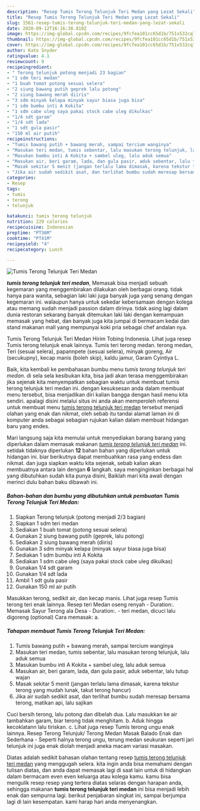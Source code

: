 ```yaml
---
description: "Resep Tumis Terong Telunjuk Teri Medan yang Lezat Sekali"
title: "Resep Tumis Terong Telunjuk Teri Medan yang Lezat Sekali"
slug: 1561-resep-tumis-terong-telunjuk-teri-medan-yang-lezat-sekali
date: 2020-09-12T16:16:38.810Z
image: https://img-global.cpcdn.com/recipes/9fcfea101cc65d1b/751x532cq70/tumis-terong-telunjuk-teri-medan-foto-resep-utama.jpg
thumbnail: https://img-global.cpcdn.com/recipes/9fcfea101cc65d1b/751x532cq70/tumis-terong-telunjuk-teri-medan-foto-resep-utama.jpg
cover: https://img-global.cpcdn.com/recipes/9fcfea101cc65d1b/751x532cq70/tumis-terong-telunjuk-teri-medan-foto-resep-utama.jpg
author: Kate Snyder
ratingvalue: 4.1
reviewcount: 9
recipeingredient:
- " Terong telunjuk potong menjadi 23 bagian"
- "1 sdm teri medan"
- "1 buah tomat potong sesuai selera"
- "2 siung bawang putih geprek lalu potong"
- "2 siung bawang merah diiris"
- "3 sdm minyak kelapa minyak sayur biasa juga bisa"
- "1 sdm bumbu inti A Kokita"
- "1 sdm cabe uleg saya pakai stock cabe uleg dikulkas"
- "1/4 sdt garam"
- "1/4 sdt lada"
- "1 sdt gula pasir"
- "150 ml air putih"
recipeinstructions:
- "Tumis bawang putih + bawang merah, sampai tercium wanginya"
- "Masukan teri medan, tumis sebentar, lalu masukan terong telunjuk, lalu aduk semua"
- "Masukan bumbu inti A Kokita + sambel uleg, lalu aduk semua"
- "Masukan air, beri garam, lada, dan gula pasir, aduk sebentar, lalu tutup wajan"
- "Masak sekitar 5 menit (jangan terlalu lama dimasak, karena tekstur terong yang mudah lunak, takut terong hancur)"
- "Jika air sudah sedikit asat, dan terlihat bumbu sudah meresap bersama terong, matikan api, lalu sajikan"
categories:
- Resep
tags:
- tumis
- terong
- telunjuk

katakunci: tumis terong telunjuk 
nutrition: 229 calories
recipecuisine: Indonesian
preptime: "PT36M"
cooktime: "PT41M"
recipeyield: "4"
recipecategory: Lunch

---
```



![Tumis Terong Telunjuk Teri Medan](https://img-global.cpcdn.com/recipes/9fcfea101cc65d1b/751x532cq70/tumis-terong-telunjuk-teri-medan-foto-resep-utama.jpg)

<b><i>tumis terong telunjuk teri medan</i></b>, Memasak bisa menjadi sebuah kegemaran yang menggembirakan dilakukan oleh berbagai orang. tidak hanya para wanita, sebagian laki laki juga banyak juga yang senang dengan kegemaran ini. walaupun hanya untuk sekedar kebersamaan dengan kolega atau memang sudah menjadi passion dalam dirinya. tidak asing lagi dalam dunia restoran sekarang banyak ditemukan laki laki dengan kemampuan memasak yang hebat, dan banyak juga kita jumpai di bermacam kedai dan stand makanan mall yang mempunyai koki pria sebagai chef andalan nya.

Tumis Terong Telunjuk Teri Medan Hirim Tobing Indonesia. Lihat juga resep Tumis terong telunjuk enak lainnya. Tumis teri terong medan. terong medan, Teri (sesuai selera), papannpete (sesuai selera), minyak goreng, Air (secukupny), kecap manis (boleh skip), kaldu jamur, Garam Cyintiya L.

Baik, kita kembali ke pembahasan bumbu menu <i>tumis terong telunjuk teri medan</i>. di sela sela kesibukan kita, bisa jadi akan terasa menggembirakan jika sejenak kita menyempatkan sebagian waktu untuk membuat tumis terong telunjuk teri medan ini. dengan kesuksesan anda dalam membuat menu tersebut, bisa menjadikan diri kalian bangga dengan hasil menu kita sendiri. apalagi disini melalui situs ini anda akan memperoleh referensi untuk membuat menu <u>tumis terong telunjuk teri medan</u> tersebut menjadi olahan yang enak dan nikmat, oleh sebab itu tandai alamat laman ini di komputer anda sebagai sebagian rujukan kalian dalam membuat hidangan baru yang endes.


Mari langsung saja kita memulai untuk menyediakan barang barang yang diperlukan dalam memasak makanan <u><i>tumis terong telunjuk teri medan</i></u> ini. setidak tidaknya diperlukan <b>12</b> bahan bahan yang diperlukan untuk hidangan ini. biar berikutnya dapat membuahkan rasa yang endess dan nikmat. dan juga siapkan waktu kita sejenak, sebab kalian akan membuatnya antara lain dengan <b>6</b> langkah. saya menginginkan berbagai hal yang dibutuhkan sudah kita punya disini, Baiklah mari kita awali dengan merinci dulu bahan baku dibawah ini.

<!--inarticleads1-->

##### Bahan-bahan dan bumbu yang dibutuhkan untuk pembuatan Tumis Terong Telunjuk Teri Medan:

1. Siapkan  Terong telunjuk (potong menjadi 2/3 bagian)
1. Siapkan 1 sdm teri medan
1. Sediakan 1 buah tomat (potong sesuai selera)
1. Gunakan 2 siung bawang putih (geprek, lalu potong)
1. Sediakan 2 siung bawang merah (diiris)
1. Gunakan 3 sdm minyak kelapa (minyak sayur biasa juga bisa)
1. Sediakan 1 sdm bumbu inti A Kokita
1. Sediakan 1 sdm cabe uleg (saya pakai stock cabe uleg dikulkas)
1. Gunakan 1/4 sdt garam
1. Gunakan 1/4 sdt lada
1. Ambil 1 sdt gula pasir
1. Gunakan 150 ml air putih


Masukkan terong, sedikit air, dan kecap manis. Lihat juga resep Tumis terong teri enak lainnya. Resep teri Medan oseng renyah - Duration:. Memasak Sayur Terong ala Desa - Duration:. - teri medan, dicuci lalu digoreng (optional) Cara memasak: a. 

<!--inarticleads2-->

##### Tahapan membuat Tumis Terong Telunjuk Teri Medan:

1. Tumis bawang putih + bawang merah, sampai tercium wanginya
1. Masukan teri medan, tumis sebentar, lalu masukan terong telunjuk, lalu aduk semua
1. Masukan bumbu inti A Kokita + sambel uleg, lalu aduk semua
1. Masukan air, beri garam, lada, dan gula pasir, aduk sebentar, lalu tutup wajan
1. Masak sekitar 5 menit (jangan terlalu lama dimasak, karena tekstur terong yang mudah lunak, takut terong hancur)
1. Jika air sudah sedikit asat, dan terlihat bumbu sudah meresap bersama terong, matikan api, lalu sajikan


Cuci bersih terong, lalu potong dan dibelah dua. Lalu masukkan ke air tambahkan garam, biar terong tidak menghitam. b. Aduk hingga kecoklatann lalu tiriskan. c. Lihat juga resep Tumis terong ungu enak lainnya. Resep Terong Telunjuk/ Terong Medan Masak Balado Enak dan Sederhana - Seperti halnya terong ungu, terung medan seukuran seperti jari telunjuk ini juga enak diolah menjadi aneka macam variasi masakan. 

Diatas adalah sedikit bahasan olahan tentang resep <u>tumis terong telunjuk teri medan</u> yang menggugah selera. kita ingin anda bisa memahami dengan tulisan diatas, dan anda dapat memasak lagi di saat lain untuk di hidangkan dalam bermacam even even keluarga atau kolega kamu. kamu bisa mengulik resep resep yang tertera diatas selaras dengan harapan anda, sehingga makanan <b>tumis terong telunjuk teri medan</b> ini bisa menjadi lebih enak dan sempurna lagi. berikut penjabaran singkat ini, sampai berjumpa lagi di lain kesempatan. kami harap hari anda menyenangkan.
